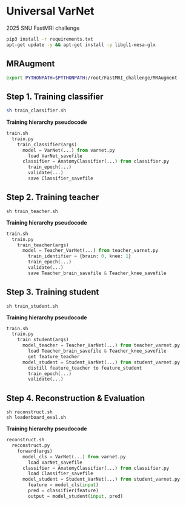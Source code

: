 # Universal VarNet
2025 SNU FastMRI challenge

```bash
pip3 install -r requirements.txt
apt-get update -y && apt-get install -y libgl1-mesa-glx
```

## MRAugment

```bash
export PYTHONPATH=$PYTHONPATH:/root/FastMRI_challenge/MRAugment
```

## Step 1. Training classifier
```bash
sh train_classifier.sh
```

**Training hierarchy pseudocode**
```python
train.sh
  train.py
    train_classifier(args)
      model = VarNet(...) from varnet.py
        load VarNet_savefile
      classifier = AnatomyClassifier(...) from classifier.py
        train_epoch(...)
        validate(...)
        save Classifier_savefile
```

## Step 2. Training teacher
```
sh train_teacher.sh
```

**Training hierarchy pseudocode**
```python
train.sh
  train.py
    train_teacher(args)
      model = Teacher_VarNet(...) from teacher_varnet.py
        train_identifier = {brain: 0, knee: 1}
        train_epoch(...)
        validate(...)
        save Teacher_brain_savefile & Teacher_knee_savefile
```

## Step 3. Training student
```
sh train_student.sh
```

**Training hierarchy pseudocode**
```python
train.sh
  train.py
    train_student(args)
      model_teacher = Teacher_VarNet(...) from teacher_varnet.py
        load Teacher_brain_savefile & Teacher_knee_savefile
        get feature_teacher
      model_student = Student_VarNet(...) from student_varnet.py
        distill feature_teacher to feature_student
        train_epoch(...)
        validate(...)
```

## Step 4. Reconstruction & Evaluation
```
sh reconstruct.sh
sh leaderboard_eval.sh
```

**Training hierarchy pseudocode**
```python
reconstruct.sh
  reconstruct.py
    forward(args)
      model_cls = VarNet(...) from varnet.py
        load VarNet_savefile
      classifier = AnatomyClassifier(...) from classifier.py
        load Classifier_savefile
      model_student = Student_VarNet(...) from student_varnet.py
        feature = model_cls(input)
        pred = classifier(feature)
        output = model_student(input, pred)
```








